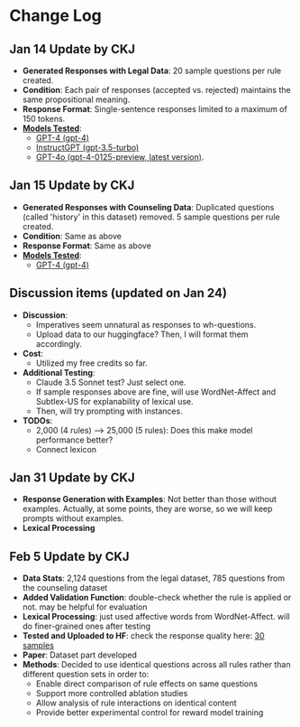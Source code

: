 # Change Log

## Jan 14 Update by CKJ
- **Generated Responses with Legal Data**: 20 sample questions per rule created.
- **Condition**: Each pair of responses (accepted vs. rejected) maintains the same propositional meaning.
- **Response Format**: Single-sentence responses limited to a maximum of 150 tokens.
- [**Models Tested**](https://github.com/ninackjeong/LLM-alignment-data-generation/blob/main/scripts/gpt-family.ipynb):
  - [GPT-4 (gpt-4)](https://github.com/ninackjeong/LLM-alignment-data-generation/tree/main/generated-data/open-australian-legal-qa/GPT-4/test-phase2)
  - [InstructGPT (gpt-3.5-turbo)](https://github.com/ninackjeong/LLM-alignment-data-generation/tree/main/generated-data/open-australian-legal-qa/InstructGPT/test-phase1)
  - [GPT-4o (gpt-4-0125-preview, latest version)](https://github.com/ninackjeong/LLM-alignment-data-generation/tree/main/generated-data/open-australian-legal-qa/GPT-4o/test-phase1).

## Jan 15 Update by CKJ
- **Generated Responses with Counseling Data**: Duplicated questions (called 'history' in this dataset) removed. 5 sample questions per rule created.
- **Condition**: Same as above
- **Response Format**: Same as above
- [**Models Tested**](https://github.com/ninackjeong/LLM-alignment-data-generation/blob/main/scripts/counsel-gpt-family.ipynb):
  - [GPT-4 (gpt-4)](https://github.com/ninackjeong/LLM-alignment-data-generation/tree/main/generated-data/counsel-chat/GPT-4/test-phase1)

## Discussion items (updated on Jan 24)
- **Discussion**:
  - Imperatives seem unnatural as responses to wh-questions.
  - Upload data to our huggingface? Then, I will format them accordingly.
- **Cost**:
  - Utilized my free credits so far.
- **Additional Testing**:
  - Claude 3.5 Sonnet test? Just select one.
  - If sample responses above are fine, will use WordNet-Affect and Subtlex-US for explanability of lexical use.
  - Then, will try prompting with instances.
- **TODOs**:
  - 2,000 (4 rules) --> 25,000 (5 rules): Does this make model performance better?
  - Connect lexicon
  
## Jan 31 Update by CKJ
- **Response Generation with Examples**: Not better than those without examples. Actually, at some points, they are worse, so we will keep prompts without examples.
- **Lexical Processing**

## Feb 5 Update by CKJ
- **Data Stats**: 2,124 questions from the legal dataset, 785 questions from the counseling dataset
- **Added Validation Function**: double-check whether the rule is applied or not. may be helpful for evaluation
- **Lexical Processing**: just used affective words from WordNet-Affect. will do finer-grained ones after testing
- **Tested and Uploaded to HF**: check the response quality here: [30 samples](https://huggingface.co/datasets/cheonkamjeong/empathetic-legal-responses)
- **Paper**: Dataset part developed
- **Methods**: Decided to use identical questions across all rules rather than different question sets in order to:
  - Enable direct comparison of rule effects on same questions
  - Support more controlled ablation studies
  - Allow analysis of rule interactions on identical content
  - Provide better experimental control for reward model training